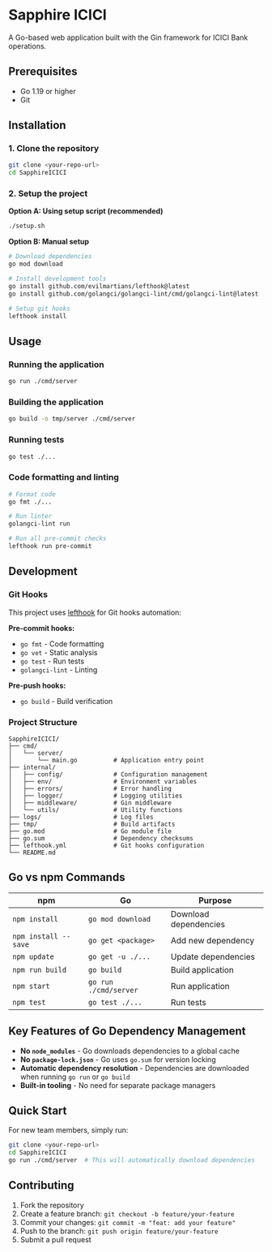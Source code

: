 # Sapphire ICICI

A Go-based web application built with the Gin framework for ICICI Bank operations.

## Prerequisites

- Go 1.19 or higher
- Git

## Installation

### 1. Clone the repository
```bash
git clone <your-repo-url>
cd SapphireICICI
```

### 2. Setup the project

**Option A: Using setup script (recommended)**
```bash
./setup.sh
```

**Option B: Manual setup**
```bash
# Download dependencies
go mod download

# Install development tools
go install github.com/evilmartians/lefthook@latest
go install github.com/golangci/golangci-lint/cmd/golangci-lint@latest

# Setup git hooks
lefthook install
```

## Usage

### Running the application
```bash
go run ./cmd/server
```

### Building the application
```bash
go build -o tmp/server ./cmd/server
```

### Running tests
```bash
go test ./...
```

### Code formatting and linting
```bash
# Format code
go fmt ./...

# Run linter
golangci-lint run

# Run all pre-commit checks
lefthook run pre-commit
```

## Development

### Git Hooks

This project uses [lefthook](https://github.com/evilmartians/lefthook) for Git hooks automation:

**Pre-commit hooks:**
- `go fmt` - Code formatting
- `go vet` - Static analysis
- `go test` - Run tests
- `golangci-lint` - Linting

**Pre-push hooks:**
- `go build` - Build verification

### Project Structure
```
SapphireICICI/
├── cmd/
│   └── server/
│       └── main.go          # Application entry point
├── internal/
│   ├── config/              # Configuration management
│   ├── env/                 # Environment variables
│   ├── errors/              # Error handling
│   ├── logger/              # Logging utilities
│   ├── middleware/          # Gin middleware
│   └── utils/               # Utility functions
├── logs/                    # Log files
├── tmp/                     # Build artifacts
├── go.mod                   # Go module file
├── go.sum                   # Dependency checksums
├── lefthook.yml             # Git hooks configuration
└── README.md
```

## Go vs npm Commands

| npm | Go | Purpose |
|-----|-----|---------|
| `npm install` | `go mod download` | Download dependencies |
| `npm install --save` | `go get <package>` | Add new dependency |
| `npm update` | `go get -u ./...` | Update dependencies |
| `npm run build` | `go build` | Build application |
| `npm start` | `go run ./cmd/server` | Run application |
| `npm test` | `go test ./...` | Run tests |

## Key Features of Go Dependency Management

- **No `node_modules`** - Go downloads dependencies to a global cache
- **No `package-lock.json`** - Go uses `go.sum` for version locking
- **Automatic dependency resolution** - Dependencies are downloaded when running `go run` or `go build`
- **Built-in tooling** - No need for separate package managers

## Quick Start

For new team members, simply run:
```bash
git clone <your-repo-url>
cd SapphireICICI
go run ./cmd/server  # This will automatically download dependencies
```

## Contributing

1. Fork the repository
2. Create a feature branch: `git checkout -b feature/your-feature`
3. Commit your changes: `git commit -m "feat: add your feature"`
4. Push to the branch: `git push origin feature/your-feature`
5. Submit a pull request
